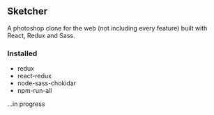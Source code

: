 ## Sketcher

A photoshop clone for the web (not including every feature) built with React, Redux and Sass.

### Installed

* redux
* react-redux
* node-sass-chokidar
* npm-run-all

...in progress